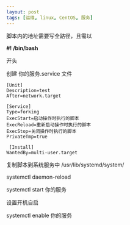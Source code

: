 ```yaml
---
layout: post
tags: [运维, linux, CentOS, 服务]
---
```


脚本内的地址需要写全路径，且需以

**#! /bin/bash**

开头



创建 你的服务.service 文件

```
[Unit]
Description=test
After=network.target

[Service]
Type=forking
ExecStart=启动操作时执行的脚本
ExecReload=重新启动操作时执行的脚本
ExecStop=关闭操作时执行的脚本
PrivateTmp=true

 [Install]
WantedBy=multi-user.target
```



复制脚本到系统服务中 /usr/lib/systemd/system/

systemctl daemon-reload 

systemctl start 你的服务

设置开机自启

systemctl enable 你的服务